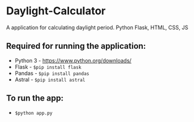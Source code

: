 # Daylight-Calculator
A application for calculating daylight period. Python Flask, HTML, CSS, JS

## Required for running the application:

* Python 3 - https://www.python.org/downloads/
* Flask - `$pip install flask`
* Pandas - `$pip install pandas`
* Astral - `$pip install astral`


## To run the app:
* `$python app.py`
